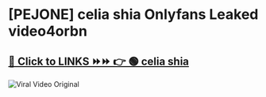 
 # [PEJONE] celia shia Onlyfans Leaked video4orbn

## <h2><a href="https://clipsfans.com/celia_shia&ref=git">🔗 Click to LINKS ⏩⏩ 👉 🟢 celia shia </a></h2>

<a href="https://clipsfans.com/celia_shia&ref=git" rel="nofollow" data-target="animated-image.originalLink"><img src="https://i.ibb.co.com/xMMVF88/686577567.gif" alt="Viral Video Original" style="max-width: 100%; display: inline-block;" data-target="animated-image.originalImage"></a>

